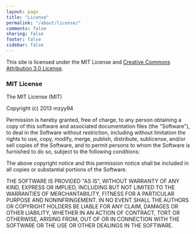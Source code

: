 ```yaml
---
layout: page
title: "License"
permalink: "/about/license/"
comments: false
sharing: false
footer: false
sidebar: false
---
```


This site is licensed under the MIT License and [Creative Commons Attribution 3.0 License](http://creativecommons.org/licenses/by/3.0/).


### MIT License

The MIT License (MIT)

Copyright (c) 2013  mzyy94

Permission is hereby granted, free of charge, to any person obtaining a copy
of this software and associated documentation files (the "Software"), to deal
in the Software without restriction, including without limitation the rights
to use, copy, modify, merge, publish, distribute, sublicense, and/or sell
copies of the Software, and to permit persons to whom the Software is
furnished to do so, subject to the following conditions:

The above copyright notice and this permission notice shall be included in
all copies or substantial portions of the Software.

THE SOFTWARE IS PROVIDED "AS IS", WITHOUT WARRANTY OF ANY KIND, EXPRESS OR
IMPLIED, INCLUDING BUT NOT LIMITED TO THE WARRANTIES OF MERCHANTABILITY,
FITNESS FOR A PARTICULAR PURPOSE AND NONINFRINGEMENT. IN NO EVENT SHALL THE
AUTHORS OR COPYRIGHT HOLDERS BE LIABLE FOR ANY CLAIM, DAMAGES OR OTHER
LIABILITY, WHETHER IN AN ACTION OF CONTRACT, TORT OR OTHERWISE, ARISING FROM,
OUT OF OR IN CONNECTION WITH THE SOFTWARE OR THE USE OR OTHER DEALINGS IN
THE SOFTWARE.
